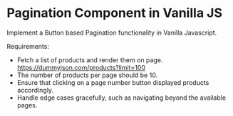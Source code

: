 # Pagination Component in Vanilla JS

Implement a Button based Pagination functionality in Vanilla Javascript.

Requirements:
- Fetch a list of products and render them on page.
  https://dummyjson.com/products?limit=100
- The number of products per page should be 10.
- Ensure that clicking on a page number button displayed products accordingly.
- Handle edge cases gracefully, such as navigating beyond the available pages.